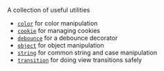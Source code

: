 A collection of useful utilities

- [`color`](./color.ts) for color manipulation
- [`cookie`](./cookie.ts) for managing cookies
- [`debounce`](./debounce.ts) for a debounce decorator
- [`object`](./object.ts) for object manipulation
- [`string`](./string.ts) for common string and case manipulation
- [`transition`](./transitions.ts) for doing view transitions safely
